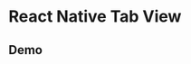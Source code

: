 # React Native Tab View

## Demo

<a href="https://media2.giphy.com/media/4cO8yEkYmeGqBbTa8h/giphy.gif" width="360"></a>
